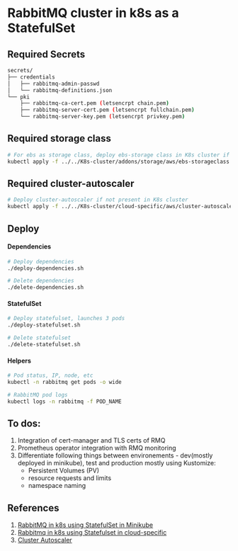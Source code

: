 # RabbitMQ cluster in k8s as a StatefulSet
## Required Secrets
```sh
secrets/
├── credentials
│   ├── rabbitmq-admin-passwd
│   └── rabbitmq-definitions.json
└── pki
    ├── rabbitmq-ca-cert.pem (letsencrpt chain.pem)
    ├── rabbitmq-server-cert.pem (letsencrpt fullchain.pem)
    └── rabbitmq-server-key.pem (letsencrpt privkey.pem)

```
## Required storage class
```sh
# For ebs as storage class, deploy ebs-storage class in K8s cluster if not present
kubectl apply -f ../../K8s-cluster/addons/storage/aws/ebs-storageclass.yaml
```
## Required cluster-autoscaler
```sh
# Deploy cluster-autoscaler if not present in K8s cluster
kubectl apply -f ../../K8s-cluster/cloud-specific/aws/cluster-autoscaler-autodiscover.yaml
```
## Deploy
#### Dependencies
```sh
# Deploy dependencies
./deploy-dependencies.sh

# Delete dependencies
./delete-dependencies.sh
```

#### StatefulSet
```sh
# Deploy statefulset, launches 3 pods
./deploy-statefulset.sh

# Delete statefulset
./delete-statefulset.sh
```

#### Helpers
```sh
# Pod status, IP, node, etc
kubectl -n rabbitmq get pods -o wide

# RabbitMQ pod logs
kubectl logs -n rabbitmq -f POD_NAME
```
## To dos:
1. Integration of cert-manager and TLS certs of RMQ
2. Prometheus operator integration with RMQ monitoring
3. Differentiate following things between environements - dev(mostly deployed in minikube), test and production mostly using Kustomize:
   - Persistent Volumes (PV)  
   - resource requests and limits
   - namespace naming
## References
1. [RabbitMQ in k8s using StatefulSet in Minikube](https://github.com/rabbitmq/diy-kubernetes-examples/tree/master/minikube)
2. [Rabbitmq in k8s using Statefulset in cloud-specific](https://github.com/rabbitmq/diy-kubernetes-examples/tree/master/gke)
3. [Cluster Autoscaler](https://github.com/kubernetes/autoscaler/tree/master/cluster-autoscaler/cloudprovider/aws)
